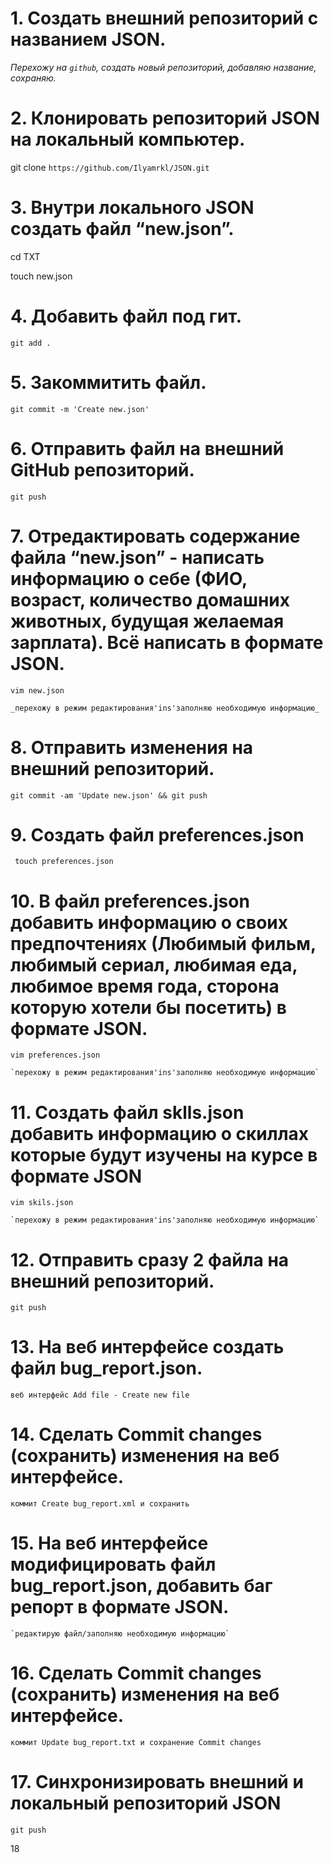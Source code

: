  # 1. Создать внешний репозиторий c названием JSON.
 
  _Перехожу на `github`, создать новый репозиторий, добавляю название, сохраняю._
 
 # 2. Клонировать репозиторий JSON на локальный компьютер.

  git clone  `https://github.com/Ilyamrkl/JSON.git`

 # 3. Внутри локального JSON создать файл “new.json”.
 
   cd TXT
   
   touch new.json

# 4. Добавить файл под гит.

    git add .

 # 5. Закоммитить файл.

    git commit -m 'Create new.json'

 # 6. Отправить файл на внешний GitHub репозиторий.

    git push

 # 7. Отредактировать содержание файла “new.json” - написать информацию о себе (ФИО, возраст, количество домашних животных, будущая желаемая зарплата). Всё написать в формате JSON.

    vim new.json
  
    _перехожу в режим редактирования'ins'заполняю необходимую информацию_
  
 # 8. Отправить изменения на внешний репозиторий.

    git commit -am 'Update new.json' && git push

# 9. Создать файл preferences.json
 
     touch preferences.json
 
 # 10. В файл preferences.json добавить информацию о своих предпочтениях (Любимый фильм, любимый сериал, любимая еда, любимое время года, сторона которую хотели бы посетить) в формате JSON.

    vim preferences.json
    
    `перехожу в режим редактирования'ins'заполняю необходимую информацию`

 # 11. Создать файл sklls.json добавить информацию о скиллах которые будут изучены на курсе в формате JSON

    vim skils.json
    
    `перехожу в режим редактирования'ins'заполняю необходимую информацию`

 # 12. Отправить сразу 2 файла на внешний репозиторий.

    git push

    
 # 13. На веб интерфейсе создать файл bug_report.json.

    веб интерфейс Add file - Create new file 

 # 14. Сделать Commit changes (сохранить) изменения на веб интерфейсе.

   `коммит Create bug_report.xml и сохранить`

 # 15. На веб интерфейсе модифицировать файл bug_report.json, добавить баг репорт в формате JSON.
 
    `редактирую файл/заполняю необходимую информацию`

 # 16. Сделать Commit changes (сохранить) изменения на веб интерфейсе.
 
    коммит Update bug_report.txt и сохранение Commit changes
 
 # 17. Синхронизировать внешний и локальный репозиторий JSON

    git push 
18
